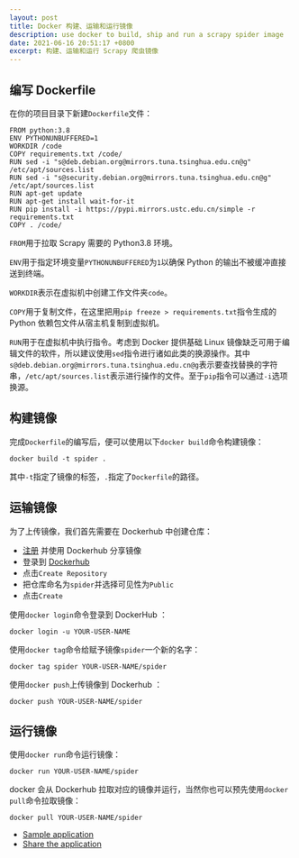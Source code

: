 ```yaml
---
layout: post
title: Docker 构建、运输和运行镜像
description: use docker to build, ship and run a scrapy spider image
date: 2021-06-16 20:51:17 +0800
excerpt: 构建、运输和运行 Scrapy 爬虫镜像
---
```


## 编写 Dockerfile

在你的项目目录下新建`Dockerfile`文件：

```
FROM python:3.8
ENV PYTHONUNBUFFERED=1
WORKDIR /code
COPY requirements.txt /code/
RUN sed -i "s@deb.debian.org@mirrors.tuna.tsinghua.edu.cn@g" /etc/apt/sources.list
RUN sed -i "s@security.debian.org@mirrors.tuna.tsinghua.edu.cn@g" /etc/apt/sources.list
RUN apt-get update
RUN apt-get install wait-for-it
RUN pip install -i https://pypi.mirrors.ustc.edu.cn/simple -r requirements.txt
COPY . /code/
```

`FROM`用于拉取 Scrapy 需要的 Python3.8 环境。

`ENV`用于指定环境变量`PYTHONUNBUFFERED`为`1`以确保 Python 的输出不被缓冲直接送到终端。

`WORKDIR`表示在虚拟机中创建工作文件夹`code`。

`COPY`用于复制文件，在这里把用`pip freeze > requirements.txt`指令生成的 Python 依赖包文件从宿主机复制到虚拟机。

`RUN`用于在虚拟机中执行指令。考虑到 Docker 提供基础 Linux 镜像缺乏可用于编辑文件的软件，所以建议使用`sed`指令进行诸如此类的换源操作。其中`s@deb.debian.org@mirrors.tuna.tsinghua.edu.cn@g`表示要查找替换的字符串，`/etc/apt/sources.list`表示进行操作的文件。至于`pip`指令可以通过`-i`选项换源。

## 构建镜像

完成`Dockerfile`的编写后，便可以使用以下`docker build`命令构建镜像：

`docker build -t spider .`

其中`-t`指定了镜像的标签，`.`指定了`Dockerfile`的路径。

## 运输镜像

为了上传镜像，我们首先需要在 Dockerhub 中创建仓库：
- [注册](https://www.docker.com/pricing?utm_source=docker&utm_medium=webreferral&utm_campaign=docs_driven_upgrade) 并使用 Dockerhub 分享镜像
- 登录到 [Dockerhub](https://hub.docker.com/)
- 点击`Create Repository`
- 把仓库命名为`spider`并选择可见性为`Public`
- 点击`Create`

使用`docker login`命令登录到 DockerHub ：

`docker login -u YOUR-USER-NAME`

使用`docker tag`命令给赋予镜像`spider`一个新的名字：

`docker tag spider YOUR-USER-NAME/spider`

使用`docker push`上传镜像到 Dockerhub ：

`docker push YOUR-USER-NAME/spider`

## 运行镜像

使用`docker run`命令运行镜像：

`docker run YOUR-USER-NAME/spider`

docker 会从 Dockerhub 拉取对应的镜像并运行，当然你也可以预先使用`docker pull`命令拉取镜像：

`docker pull YOUR-USER-NAME/spider`

- [Sample application](https://docs.docker.com/get-started/02_our_app/)
- [Share the application](https://docs.docker.com/get-started/04_sharing_app/)